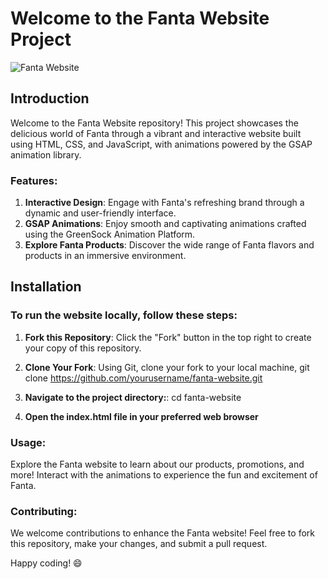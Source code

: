 # Welcome to the Fanta Website Project

![Fanta Website]() 

## Introduction

Welcome to the Fanta Website repository! This project showcases the delicious world of Fanta through a vibrant and interactive website built using HTML, CSS, and JavaScript, with animations powered by the GSAP animation library.

### Features:

1. **Interactive Design**: Engage with Fanta's refreshing brand through a dynamic and user-friendly interface.
2. **GSAP Animations**: Enjoy smooth and captivating animations crafted using the GreenSock Animation Platform.
3. **Explore Fanta Products**: Discover the wide range of Fanta flavors and products in an immersive environment.

## Installation

### To run the website locally, follow these steps:

1. **Fork this Repository**: Click the "Fork" button in the top right to create your copy of this repository.

2. **Clone Your Fork**: Using Git, clone your fork to your local machine, git clone https://github.com/yourusername/fanta-website.git

3. **Navigate to the project directory:**: cd fanta-website

4. **Open the index.html file in your preferred web browser**

### Usage:
Explore the Fanta website to learn about our products, promotions, and more! Interact with the animations to experience the fun and excitement of Fanta.

### Contributing:
We welcome contributions to enhance the Fanta website! Feel free to fork this repository, make your changes, and submit a pull request.


Happy coding! 😄
